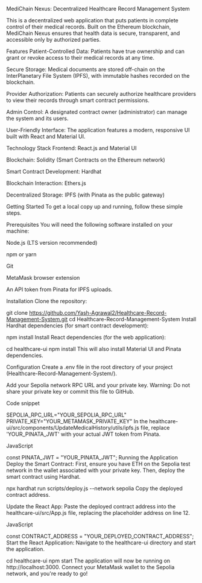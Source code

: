 MediChain Nexus: Decentralized Healthcare Record Management System


This is a decentralized web application that puts patients in complete control of their medical records. Built on the Ethereum blockchain, MediChain Nexus ensures that health data is secure, transparent, and accessible only by authorized parties.

Features
Patient-Controlled Data: Patients have true ownership and can grant or revoke access to their medical records at any time.

Secure Storage: Medical documents are stored off-chain on the InterPlanetary File System (IPFS), with immutable hashes recorded on the blockchain.

Provider Authorization: Patients can securely authorize healthcare providers to view their records through smart contract permissions.

Admin Control: A designated contract owner (administrator) can manage the system and its users.

User-Friendly Interface: The application features a modern, responsive UI built with React and Material UI.

Technology Stack
Frontend: React.js and Material UI

Blockchain: Solidity (Smart Contracts on the Ethereum network)

Smart Contract Development: Hardhat

Blockchain Interaction: Ethers.js

Decentralized Storage: IPFS (with Pinata as the public gateway)

Getting Started
To get a local copy up and running, follow these simple steps.

Prerequisites
You will need the following software installed on your machine:

Node.js (LTS version recommended)

npm or yarn

Git

MetaMask browser extension

An API token from Pinata for IPFS uploads.

Installation
Clone the repository:

git clone https://github.com/Yash-Agrawal2/Healthcare-Record-Management-System.git
cd Healthcare-Record-Management-System
Install Hardhat dependencies (for smart contract development):

npm install
Install React dependencies (for the web application):

cd healthcare-ui
npm install
This will also install Material UI and Pinata dependencies.

Configuration
Create a .env file in the root directory of your project (Healthcare-Record-Management-System/).

Add your Sepolia network RPC URL and your private key. Warning: Do not share your private key or commit this file to GitHub.

Code snippet

SEPOLIA_RPC_URL="YOUR_SEPOLIA_RPC_URL"
PRIVATE_KEY="YOUR_METAMASK_PRIVATE_KEY"
In the healthcare-ui/src/components/UpdateMedicalHistory/utils/ipfs.js file, replace 'YOUR_PINATA_JWT' with your actual JWT token from Pinata.

JavaScript

const PINATA_JWT = "YOUR_PINATA_JWT";
Running the Application
Deploy the Smart Contract:
First, ensure you have ETH on the Sepolia test network in the wallet associated with your private key. Then, deploy the smart contract using Hardhat.

npx hardhat run scripts/deploy.js --network sepolia
Copy the deployed contract address.

Update the React App:
Paste the deployed contract address into the healthcare-ui/src/App.js file, replacing the placeholder address on line 12.

JavaScript

const CONTRACT_ADDRESS = "YOUR_DEPLOYED_CONTRACT_ADDRESS";
Start the React Application:
Navigate to the healthcare-ui directory and start the application.

cd healthcare-ui
npm start
The application will now be running on http://localhost:3000. Connect your MetaMask wallet to the Sepolia network, and you're ready to go!
